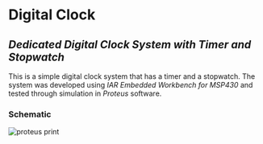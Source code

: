 # Digital Clock

## _Dedicated Digital Clock System with Timer and Stopwatch_

This is a simple digital clock system that has a timer and a stopwatch. The system was developed using _IAR Embedded Workbench for MSP430_ and tested through simulation in _Proteus_ software.

### Schematic
![proteus print](https://github.com/[zezit]/[DigitalClock]/Circuito/projeto_final.jpg?raw=true)
